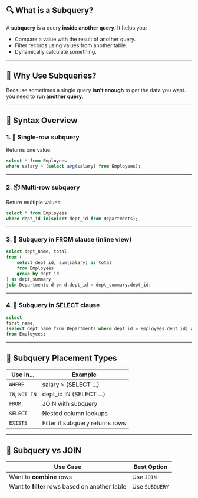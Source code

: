 ## 🔍 What is a Subquery?
A **subquery** is a query **inside another query**.
It helps you:
- Compare a value with the result of another query.
- Filter records using values from another table.
- Dynamically calculate something.
---
## 🧠 Why Use Subqueries?
Because sometimes a single query **isn't enough** to get the data you want. you need to **run another query**.

---
## 🎯 Syntax Overview
### 1. 🧊 **Single-row subquery**
Returns one value.
```sql
select * from Employees
where salary > (select avg(salary) from Employees);
```
---
### 2. 📦 **Multi-row subquery**
Return multiple values.
```sql
select * from Employees
where dept_id in(select dept_id from Departments);
```
---
### 3. 🔄 **Subquery in FROM clause (inline view)**
```sql
select dept_name, total
from (
	select dept_id, sum(salary) as total
	from Employees
	group by dept_id
) as dept_summary
join Departments d on d.dept_id = dept_summary.dept_id;
```
---
### 4. 🚪 **Subquery in SELECT clause**
```sql
select 
first_name,
(select dept_name from Departments where dept_id = Employees.dept_id) as Department
from Employees;
```
----
## 🧾 Subquery Placement Types
|Use in...|Example|
|---|---|
|`WHERE`|salary > (SELECT ...)|
|`IN`, `NOT IN`|dept_id IN (SELECT ...)|
|`FROM`|JOIN with subquery|
|`SELECT`|Nested column lookups|
|`EXISTS`|Filter if subquery returns rows|

---
## 🔁 Subquery vs JOIN
| Use Case                                       | Best Option    |
| ---------------------------------------------- | -------------- |
| Want to **combine** rows                       | Use `JOIN`     |
| Want to **filter** rows based on another table | Use `SUBQUERY` |
